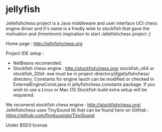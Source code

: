 jellyfish
=========
Jellefishchess project is a Java middleware and user interface UCI chess engine driver and it's name is a friedly wink to stockfish that gave the motivation and (hmmhmm) inspiration to start Jellefishchess project ;)

Home page : http://jellyfishchess.org

Project IDE setup :
  - NetBeans recomended.
  - Stockfish chess engine : http://stockfishchess.org/  stockfish_x64 or stockfish_32bit .exe must be in project-directory/jfgjellyfishchess/ directory. Constants for engine lauch can be modified or checked in ExternalEngineConst.java in jellyfishchess.constants package. If you wish to use a Linux or Mac OS Stockfish build extra setup will be requiered.

We recomend stockfish chess engine : http://stockfishchess.org/<br>
Jellefishchess uses TinySound lib that can be found here on GitHub : https://github.com/finnkuusisto/TinySound

Under BSD3 license.
